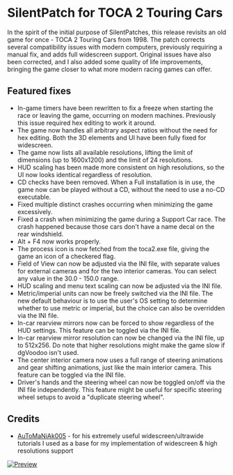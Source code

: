 # SilentPatch for TOCA 2 Touring Cars

In the spirit of the initial purpose of SilentPatches, this release revisits an old game for once - TOCA 2 Touring Cars from 1998.
The patch corrects several compatibility issues with modern computers, previously requiring a manual fix, and adds full widescreen support.
Original issues have also been corrected, and I also added some quality of life improvements, bringing the game closer to what more modern
racing games can offer.

## Featured fixes
* In-game timers have been rewritten to fix a freeze when starting the race or leaving the game, occurring on modern machines. Previously this issue required hex editing to work it around.
* The game now handles all arbitrary aspect ratios without the need for hex editing. Both the 3D elements and UI have been fully fixed for widescreen.
* The game now lists all available resolutions, lifting the limit of dimensions (up to 1600x1200) and the limit of 24 resolutions.
* HUD scaling has been made more consistent on high resolutions, so the UI now looks identical regardless of resolution.
* CD checks have been removed. When a Full installation is in use, the game now can be played without a CD, without the need to use a no-CD executable.
* Fixed multiple distinct crashes occurring when minimizing the game excessively.
* Fixed a crash when minimizing the game during a Support Car race. The crash happened because those cars don't have a name decal on the rear windshield.
* Alt + F4 now works properly.
* The process icon is now fetched from the toca2.exe file, giving the game an icon of a checkered flag.
* Field of View can now be adjusted via the INI file, with separate values for external cameras and for the two interior cameras. You can select any value in the 30.0 - 150.0 range.
* HUD scaling and menu text scaling can now be adjusted via the INI file.
* Metric/imperial units can now be freely switched via the INI file. The new default behaviour is to use the user's OS setting to determine whether to use metric or imperial, but the choice can also be overridden via the INI file.
* In-car rearview mirrors now can be forced to show regardless of the HUD settings. This feature can be toggled via the INI file.
* In-car rearview mirror resolution can now be changed via the INI file, up to 512x256. Do note that higher resolutions might make the game slow if dgVoodoo isn't used.
* The center interior camera now uses a full range of steering animations and gear shifting animations, just like the main interior camera. This feature can be toggled via the INI file.
* Driver's hands and the steering wheel can now be toggled on/off via the INI file independently. This feature might be useful for specific steering wheel setups to avoid a "duplicate steering wheel".

## Credits
* [AuToMaNiAk005](https://www.youtube.com/user/AuToMaNiAk005) - for his extremely useful widescreen/ultrawide tutorials I used as a base for my implementation of widescreen & high resolutions support

[![Preview](http://img.youtube.com/vi/QVSzsOuwAA8/0.jpg)](http://www.youtube.com/watch?v=QVSzsOuwAA8 "Preview")